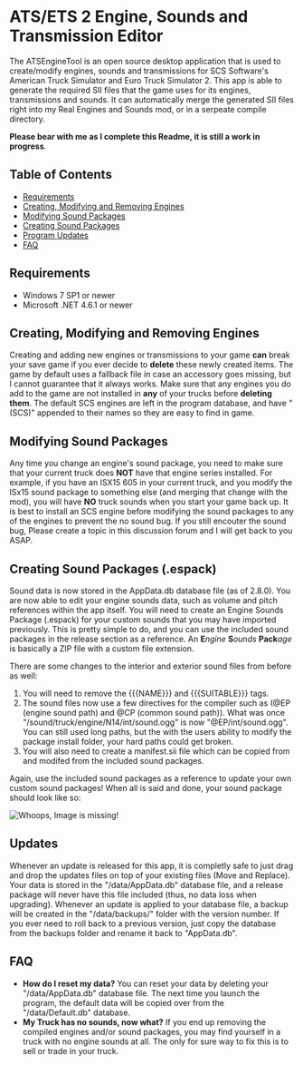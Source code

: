 # ATS/ETS 2 Engine, Sounds and Transmission Editor
The ATSEngineTool is an open source desktop application that is used to create/modify engines, sounds and transmissions for SCS Software's American Truck Simulator and Euro Truck Simulator 2. This app is able to generate the required SII files that the game uses for its engines, transmissions and sounds. It can automatically merge the generated SII files right into my Real Engines and Sounds mod, or in a serpeate compile directory.

__Please bear with me as I complete this Readme, it is still a work in progress__.

## Table of Contents

- [Requirements](#requirements)
- [Creating, Modifying and Removing Engines](#creating-modifying-and-removing-engines)
- [Modifying Sound Packages](#modifying-sound-packages)
- [Creating Sound Packages](#creating-sound-packages-espack)
- [Program Updates](#updates)
- [FAQ](#faq)

## Requirements
 * Windows 7 SP1 or newer
 * Microsoft .NET 4.6.1 or newer

## Creating, Modifying and Removing Engines
Creating and adding new engines or transmissions to your game **can** break your save game if you ever decide to **delete** these newly created items. The game by default uses a fallback file in case an accessory goes missing, but I cannot guarantee that it always works. Make sure that any engines you do add to the game are not installed in **any** of your trucks before **deleting them**. The default SCS engines are left in the program database, and have "(SCS)" appended to their names so they are easy to find in game.

## Modifying Sound Packages
Any time you change an engine's sound package, you need to make sure that your current truck does **NOT** have that engine series installed. For example, if you have an ISX15 605 in your current truck, and you modify the ISx15 sound package to something else (and merging that change with the mod), you will have **NO** truck sounds when you start your game back up. It is best to install an SCS engine before modifying the sound packages to any of the engines to prevent the no sound bug. If you still encouter the sound bug, Please create a topic in this discussion forum and I will get back to you ASAP.

## Creating Sound Packages (.espack)
Sound data is now stored in the AppData.db database file (as of 2.8.0). You are now able to edit your engine sounds data, such as volume and pitch references within the app itself. You will need to create an Engine Sounds Package (.espack) for your custom sounds that you may have imported previously. This is pretty simple to do, and you can use the included sound packages in the release section as a reference. An **E**_ngine_ **S**_ounds_ **Pack**_age_ is basically a ZIP file with a custom file extension. 

There are some changes to the interior and exterior sound files from before as well:
1. You will need to remove the {{{NAME}}} and {{{SUITABLE}}} tags.
2. The sound files now use a few directives for the compiler such as (@EP (engine sound path) and @CP (common sound path)). What was once "/sound/truck/engine/N14/int/sound.ogg" is now "@EP/int/sound.ogg". You can still used long paths, but the with the users ability to modify the package install folder, your hard paths could get broken.
3. You will also need to create a manifest.sii file which can be copied from and modifed from the included sound packages.

Again, use the included sound packages as a reference to update your own custom sound packages! When all is said and done, your sound package should look like so:

![Whoops, Image is missing!](http://puu.sh/ryGyk/e7f53b552a.png "Example .espack")
## Updates
Whenever an update is released for this app, it is completly safe to just drag and drop the updates files on top of your existing files (Move and Replace). Your data is stored in the "/data/AppData.db" database file, and a release package will never have this file included (thus, no data loss when upgrading). Whenever an update is applied to your database file, a backup will be created in the "/data/backups/" folder with the version number. If you ever need to roll back to a previous version, just copy the database from the backups folder and rename it back to "AppData.db".

## FAQ
* **How do I reset my data?** You can reset your data by deleting your "/data/AppData.db" database file. The next time you launch the program, the default data will be copied over from the "/data/Default.db" database.
* **My Truck has no sounds, now what?** If you end up removing the compiled engines and/or sound packages, you may find yourself in a truck with no engine sounds at all. The only for sure way to fix this is to sell or trade in your truck.
